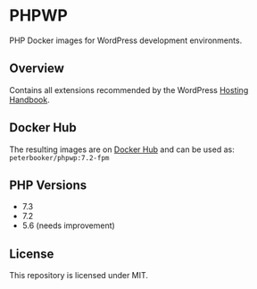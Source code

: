 # PHPWP

PHP Docker images for WordPress development environments.

## Overview

Contains all extensions recommended by the WordPress [Hosting Handbook](https://make.wordpress.org/hosting/handbook/handbook/server-environment/).

## Docker Hub

The resulting images are on [Docker Hub](https://hub.docker.com/r/peterbooker/phpwp/) and can be used as:
`peterbooker/phpwp:7.2-fpm`

## PHP Versions

* 7.3
* 7.2
* 5.6 (needs improvement)

## License

This repository is licensed under MIT.